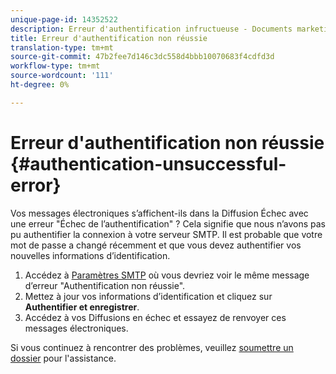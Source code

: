 ```yaml
---
unique-page-id: 14352522
description: Erreur d'authentification infructueuse - Documents marketing - Documentation du produit
title: Erreur d'authentification non réussie
translation-type: tm+mt
source-git-commit: 47b2fee7d146c3dc558d4bbb10070683f4cdfd3d
workflow-type: tm+mt
source-wordcount: '111'
ht-degree: 0%

---
```



# Erreur d&#39;authentification non réussie {#authentication-unsuccessful-error}

Vos messages électroniques s’affichent-ils dans la Diffusion Échec avec une erreur &quot;Échec de l’authentification&quot; ? Cela signifie que nous n’avons pas pu authentifier la connexion à votre serveur SMTP. Il est probable que votre mot de passe a changé récemment et que vous devez authentifier vos nouvelles informations d’identification.

1. Accédez à [Paramètres SMTP](http://toutapp.com/next#settings/email-servers/smtp/configure) où vous devriez voir le même message d’erreur &quot;Authentification non réussie&quot;.
1. Mettez à jour vos informations d’identification et cliquez sur **Authentifier et enregistrer**.
1. Accédez à vos Diffusions en échec et essayez de renvoyer ces messages électroniques.

Si vous continuez à rencontrer des problèmes, veuillez [soumettre un dossier](http://nation.marketo.com/community/support_solutions) pour l&#39;assistance.